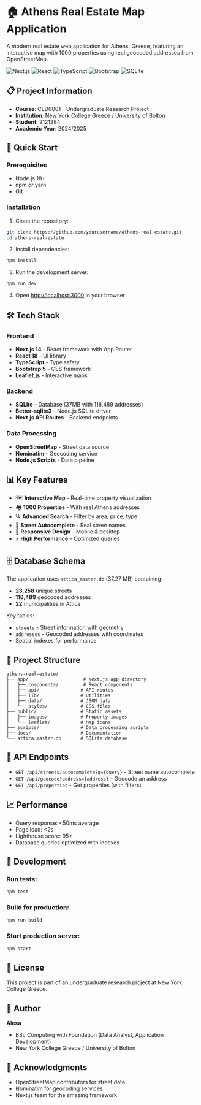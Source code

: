 # 🏠 Athens Real Estate Map Application

A modern real estate web application for Athens, Greece, featuring an interactive map with 1000 properties using real geocoded addresses from OpenStreetMap.

![Next.js](https://img.shields.io/badge/Next.js-14.0-black?style=flat-square&logo=next.js)
![React](https://img.shields.io/badge/React-18.0-blue?style=flat-square&logo=react)
![TypeScript](https://img.shields.io/badge/TypeScript-5.0-blue?style=flat-square&logo=typescript)
![Bootstrap](https://img.shields.io/badge/Bootstrap-5.3-purple?style=flat-square&logo=bootstrap)
![SQLite](https://img.shields.io/badge/SQLite-3.0-blue?style=flat-square&logo=sqlite)

## 📋 Project Information

- **Course**: CLD6001 - Undergraduate Research Project
- **Institution**: New York College Greece / University of Bolton
- **Student**: 2121384
- **Academic Year**: 2024/2025

## 🚀 Quick Start

### Prerequisites

- Node.js 18+ 
- npm or yarn
- Git

### Installation

1. Clone the repository:
```bash
git clone https://github.com/yourusername/athens-real-estate.git
cd athens-real-estate
```

2. Install dependencies:
```bash
npm install
```

3. Run the development server:
```bash
npm run dev
```

4. Open [http://localhost:3000](http://localhost:3000) in your browser

## 🛠️ Tech Stack

### Frontend
- **Next.js 14** - React framework with App Router
- **React 18** - UI library
- **TypeScript** - Type safety
- **Bootstrap 5** - CSS framework
- **Leaflet.js** - Interactive maps

### Backend
- **SQLite** - Database (37MB with 118,489 addresses)
- **Better-sqlite3** - Node.js SQLite driver
- **Next.js API Routes** - Backend endpoints

### Data Processing
- **OpenStreetMap** - Street data source
- **Nominatim** - Geocoding service
- **Node.js Scripts** - Data pipeline

## 📊 Key Features

- 🗺️ **Interactive Map** - Real-time property visualization
- 🏘️ **1000 Properties** - With real Athens addresses
- 🔍 **Advanced Search** - Filter by area, price, type
- 📍 **Street Autocomplete** - Real street names
- 📱 **Responsive Design** - Mobile & desktop
- ⚡ **High Performance** - Optimized queries

## 🗄️ Database Schema

The application uses `attica_master.db` (37.27 MB) containing:

- **23,258** unique streets
- **118,489** geocoded addresses
- **22** municipalities in Attica

Key tables:
- `streets` - Street information with geometry
- `addresses` - Geocoded addresses with coordinates
- Spatial indexes for performance

## 📁 Project Structure

```
athens-real-estate/
├── app/                    # Next.js app directory
│   ├── components/         # React components
│   ├── api/               # API routes
│   ├── lib/               # Utilities
│   ├── data/              # JSON data
│   └── styles/            # CSS files
├── public/                # Static assets
│   ├── images/            # Property images
│   └── leaflet/           # Map icons
├── scripts/               # Data processing scripts
├── docs/                  # Documentation
└── attica_master.db       # SQLite database
```

## 🔧 API Endpoints

- `GET /api/streets/autocomplete?q={query}` - Street name autocomplete
- `GET /api/geocode?address={address}` - Geocode an address
- `GET /api/properties` - Get properties (with filters)

## 📈 Performance

- Query response: <50ms average
- Page load: <2s
- Lighthouse score: 95+
- Database queries optimized with indexes

## 🚦 Development

### Run tests:
```bash
npm test
```

### Build for production:
```bash
npm run build
```

### Start production server:
```bash
npm start
```

## 📄 License

This project is part of an undergraduate research project at New York College Greece.

## 👤 Author

**Alexa**
- BSc Computing with Foundation (Data Analyst, Application Development)
- New York College Greece / University of Bolton

## 🙏 Acknowledgments

- OpenStreetMap contributors for street data
- Nominatim for geocoding services
- Next.js team for the amazing framework
